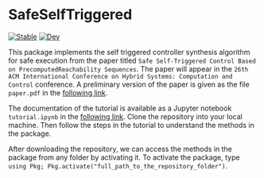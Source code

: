 # SafeSelfTriggered

[![Stable](https://img.shields.io/badge/docs-stable-blue.svg)](https://github.com/asarvind/SafeSelfTriggered.jl/blob/main/docs/tutorial.ipynb)
[![Dev](https://img.shields.io/badge/docs-dev-blue.svg)](https://github.com/asarvind/SafeSelfTriggered.jl/blob/main/docs/devtutorial.ipynb)

This package implements the self triggered controller synthesis algorithm for safe execution from the paper titled `Safe Self-Triggered Control Based on PrecomputedReachability Sequences`.  The paper will appear in the `26th ACM International Conference on Hybrid Systems: Computation and Control` conference.  A preliminary version of the paper is given as the file `paper.pdf` in the [following link](https://github.com/asarvind/SafeSelfTriggered.jl/tree/main/docs).

The documentation of the tutorial is available as a Jupyter notebook `tutorial.ipynb` in the [following link](https://github.com/asarvind/SafeSelfTriggered.jl/tree/main/docs).  Clone the repository into your local machine.  Then follow the steps in the tutorial to understand the methods in the package.

After downloading the repository, we can access the methods in the package from any folder by activating it.  To activate the package, type `using Pkg; Pkg.activate("full_path_to_the_repository_folder")`.  

